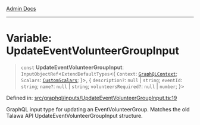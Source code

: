 [Admin Docs](/)

***

# Variable: UpdateEventVolunteerGroupInput

> `const` **UpdateEventVolunteerGroupInput**: `InputObjectRef`\<`ExtendDefaultTypes`\<\{ `Context`: [`GraphQLContext`](../../../context/type-aliases/GraphQLContext.md); `Scalars`: [`CustomScalars`](../../../scalars/type-aliases/CustomScalars.md); \}\>, \{ `description?`: `null` \| `string`; `eventId`: `string`; `name?`: `null` \| `string`; `volunteersRequired?`: `null` \| `number`; \}\>

Defined in: [src/graphql/inputs/UpdateEventVolunteerGroupInput.ts:19](https://github.com/Sourya07/talawa-api/blob/4e4298c85a0d2c28affa824f2aab7ec32b5f3ac5/src/graphql/inputs/UpdateEventVolunteerGroupInput.ts#L19)

GraphQL input type for updating an EventVolunteerGroup.
Matches the old Talawa API UpdateEventVolunteerGroupInput structure.
